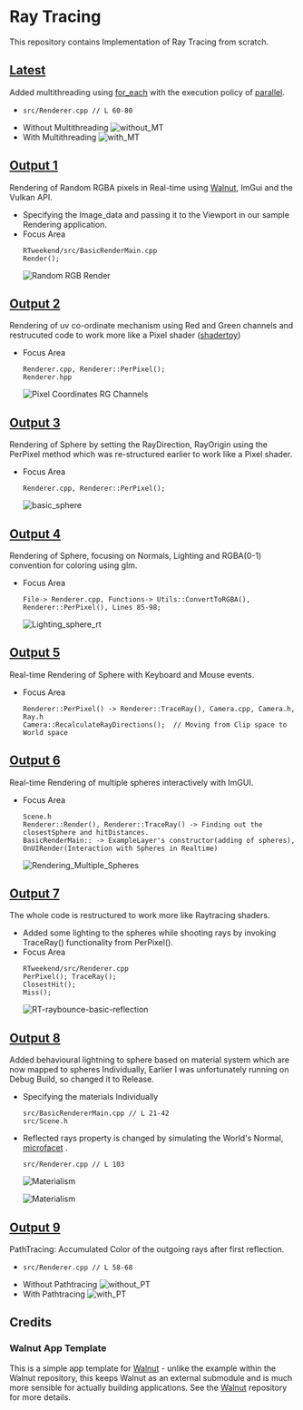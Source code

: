# Ray Tracing
This repository contains Implementation of Ray Tracing from scratch.

## [Latest](https://github.com/rajashekarkasturi/RTweekend)
Added multithreading using [for_each](https://en.cppreference.com/w/cpp/algorithm/for_each) with the execution policy of [parallel](https://en.cppreference.com/w/cpp/algorithm/execution_policy_tag_t).
*   ```
    src/Renderer.cpp // L 60-80
    ```
* Without Multithreading
    ![without_MT](/assets/images/PT_Accumulated.PNG)
* With Multithreading
    ![with_MT](/assets/images/PT_MT.PNG)

## [Output 1](https://github.com/rajashekarkasturi/RTweekend/tree/b3c1bf220b838ce092d41051aca96c856ba9dd01)
Rendering of Random RGBA pixels in Real-time using [Walnut](https://github.com/TheCherno/Walnut), ImGui and the Vulkan API.
* Specifying the Image_data and passing it to the Viewport in our sample Rendering application.
* Focus Area
    ``` 
    RTweekend/src/BasicRenderMain.cpp
    Render();
    ```
    ![Random RGB Render](/assets/images/RandomRenderRGB.PNG)

## [Output 2](https://github.com/rajashekarkasturi/RTweekend/tree/a4f5e609ffc351f5c17af4dabd3da37062941467)
Rendering of uv co-ordinate mechanism using Red and Green channels and restrucuted code to work more like a Pixel shader ([shadertoy](https://www.shadertoy.com/view/7scBz7))

* Focus Area
    ```
    Renderer.cpp, Renderer::PerPixel();
    Renderer.hpp
    ```
    ![Pixel Coordinates RG Channels](/assets/images/PixelationUVCoordinates.png)

## [Output 3](https://github.com/rajashekarkasturi/RTweekend/tree/88a1f98436a4f09d9745105d3217cfb7196f984d)
Rendering of Sphere by setting the RayDirection, RayOrigin using the PerPixel method which was re-structured earlier to work like a Pixel shader.
* Focus Area
    ```
    Renderer.cpp, Renderer::PerPixel();
    ```
    ![basic_sphere](/assets/images/RayTraced-sphere1.png)

## [Output 4](https://github.com/rajashekarkasturi/RTweekend/tree/ffdaebdac500b3b356fb25e49231bbb379e98c4a)
Rendering of Sphere, focusing on Normals, Lighting and RGBA(0-1) convention for coloring using glm.
* Focus Area
    ```
    File-> Renderer.cpp, Functions-> Utils::ConvertToRGBA(), Renderer::PerPixel(), Lines 85-98;
    ```
    ![Lighting_sphere_rt](/assets/images/Lighting_Shading_rt.PNG)


## [Output 5](https://github.com/rajashekarkasturi/RTweekend/tree/e2c5bda2e08f64649a91892da7aec5e5d58adf0b)
Real-time Rendering of Sphere with Keyboard and Mouse events.
* Focus Area
    ```
    Renderer::PerPixel() -> Renderer::TraceRay(), Camera.cpp, Camera.h, Ray.h
    Camera::RecalculateRayDirections();  // Moving from Clip space to World space
    ```

## [Output 6](https://github.com/rajashekarkasturi/RTweekend/tree/d582a6c8b5eaef53472454ece3999b0390fcc27d)
Real-time Rendering of multiple spheres interactively with ImGUI.
* Focus Area
    ```
    Scene.h
    Renderer::Render(), Renderer::TraceRay() -> Finding out the closestSphere and hitDistances.
    BasicRenderMain:: -> ExampleLayer's constructor(adding of spheres), OnUIRender(Interaction with Spheres in Realtime)
    ```
    ![Rendering_Multiple_Spheres](/assets//images/RT-multipleSpheres.png)

## [Output 7](https://github.com/rajashekarkasturi/RTweekend/tree/045263854eab5e678c9f28499eb50502ce60fd21)
The whole code is restructured to work more like Raytracing shaders.
* Added some lighting to the spheres while shooting rays by invoking TraceRay() functionality from PerPixel(). 
* Focus Area
    ```
    RTweekend/src/Renderer.cpp
    PerPixel(); TraceRay();
    ClosestHit();
    Miss();
    ```
    ![RT-raybounce-basic-reflection](/assets//images/RT-Raybouncing-basic-reflection.png)

## [Output 8](https://github.com/rajashekarkasturi/RTweekend/tree/666f1f62826ffd9dcdab6f389f1f85e424879234)
Added behavioural lightning to sphere based on material system which are now mapped to spheres Individually, Earlier I was unfortunately running on Debug Build, so changed it to Release.
* Specifying the materials Individually
    ```
    src/BasicRendererMain.cpp // L 21-42
    src/Scene.h 
    ```
* Reflected rays property is changed by simulating the World's Normal, [microfacet](https://www.pbr-book.org/3ed-2018/Reflection_Models/Microfacet_Models) .
    ```
    src/Renderer.cpp // L 103
    ```
    ![Materialism](/assets/images/materials_PBR_1.png)

    ![Materialism](/assets/images/materials_PBR_2.png)

## [Output 9](https://github.com/rajashekarkasturi/RTweekend/tree/c5b1a953cdc1c05451d6452e610e6f136a143fb2)
PathTracing: Accumulated Color of the outgoing rays after first reflection.
*   ```
    src/Renderer.cpp // L 58-68
    ```
* Without Pathtracing
    ![without_PT](/assets/images/Without_Pathtracing.PNG)
* With Pathtracing
    ![with_PT](/assets/images/PT_Accumulated.PNG)

## Credits
### Walnut App Template

This is a simple app template for [Walnut](https://github.com/TheCherno/Walnut) - unlike the example within the Walnut repository, this keeps Walnut as an external submodule and is much more sensible for actually building applications. See the [Walnut](https://github.com/TheCherno/Walnut) repository for more details.
